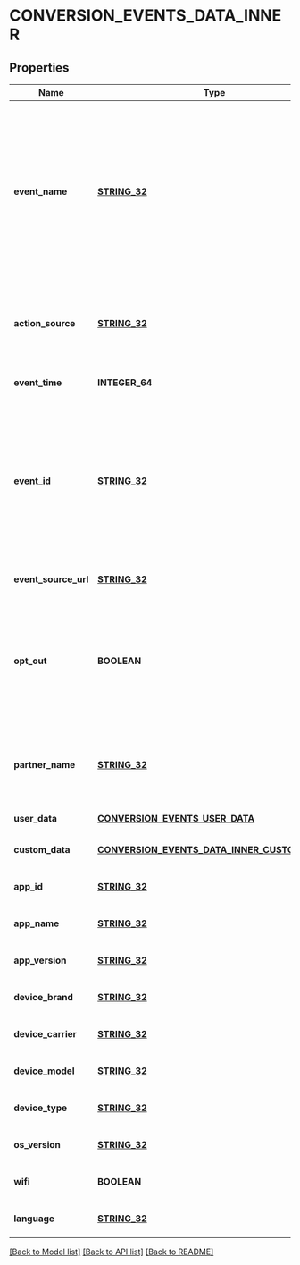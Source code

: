 # CONVERSION_EVENTS_DATA_INNER

## Properties
Name | Type | Description | Notes
------------ | ------------- | ------------- | -------------
**event_name** | [**STRING_32**](STRING_32.md) | The type of the user event. Please use the right event_name otherwise the event won’t be accepted and show up correctly in reports. &lt;li&gt;&lt;code&gt;add_to_cart&lt;/code&gt; &lt;li&gt;&lt;code&gt;checkout&lt;/code&gt; &lt;li&gt;&lt;code&gt;custom&lt;/code&gt; &lt;li&gt;&lt;code&gt;lead&lt;/code&gt; &lt;li&gt;&lt;code&gt;page_visit&lt;/code&gt; &lt;li&gt;&lt;code&gt;search&lt;/code&gt; &lt;li&gt;&lt;code&gt;signup&lt;/code&gt; &lt;li&gt;&lt;code&gt;view_category&lt;/code&gt; &lt;li&gt;&lt;code&gt;watch_video&lt;/code&gt; | [default to null]
**action_source** | [**STRING_32**](STRING_32.md) | The source indicating where the conversion event occurred. &lt;li&gt;&lt;code&gt;app_android&lt;/code&gt; &lt;li&gt;&lt;code&gt;app_ios&lt;/code&gt; &lt;li&gt;&lt;code&gt;web&lt;/code&gt; &lt;li&gt;&lt;code&gt;offline&lt;/code&gt; | [default to null]
**event_time** | **INTEGER_64** | The time when the event happened. Unix timestamp in seconds. | [default to null]
**event_id** | [**STRING_32**](STRING_32.md) | A unique id string that identifies this event and can be used for deduping between events ingested via both the conversion API and Pinterest tracking. Without this, event&#39;s data is likely to be double counted and will cause report metric inflation. Third-party vendors make sure this field is updated on both Pinterest tag and Conversions API side before rolling out template for Conversions API. | [default to null]
**event_source_url** | [**STRING_32**](STRING_32.md) | URL of the web conversion event. | [optional] [default to null]
**opt_out** | **BOOLEAN** | When action_source is web or offline, it defines whether the user has opted out of tracking for web conversion events. While when action_source is app_android or app_ios, it defines whether the user has enabled Limit Ad Tracking on their iOS device, or opted out of Ads Personalization on their Android device. | [optional] [default to null]
**partner_name** | [**STRING_32**](STRING_32.md) | The third party partner name responsible to send the event to Conversions API on behalf of the advertiser. The naming convention is \&quot;ss-partnername\&quot; lowercase. E.g ‘ss-shopify’ | [optional] [default to null]
**user_data** | [**CONVERSION_EVENTS_USER_DATA**](ConversionEventsUserData.md) |  | [default to null]
**custom_data** | [**CONVERSION_EVENTS_DATA_INNER_CUSTOM_DATA**](ConversionEvents_data_inner_custom_data.md) |  | [optional] [default to null]
**app_id** | [**STRING_32**](STRING_32.md) | The app store app ID. | [optional] [default to null]
**app_name** | [**STRING_32**](STRING_32.md) | Name of the app. | [optional] [default to null]
**app_version** | [**STRING_32**](STRING_32.md) | Version of the app. | [optional] [default to null]
**device_brand** | [**STRING_32**](STRING_32.md) | Brand of the user device. | [optional] [default to null]
**device_carrier** | [**STRING_32**](STRING_32.md) | User device&#39;s mobile carrier. | [optional] [default to null]
**device_model** | [**STRING_32**](STRING_32.md) | Model of the user device. | [optional] [default to null]
**device_type** | [**STRING_32**](STRING_32.md) | Type of the user device. | [optional] [default to null]
**os_version** | [**STRING_32**](STRING_32.md) | Version of the device operating system. | [optional] [default to null]
**wifi** | **BOOLEAN** | Whether the event occurred when the user device was connected to wifi. | [optional] [default to null]
**language** | [**STRING_32**](STRING_32.md) | Two-character ISO-639-1 language code indicating the user&#39;s language. | [optional] [default to null]

[[Back to Model list]](../README.md#documentation-for-models) [[Back to API list]](../README.md#documentation-for-api-endpoints) [[Back to README]](../README.md)


